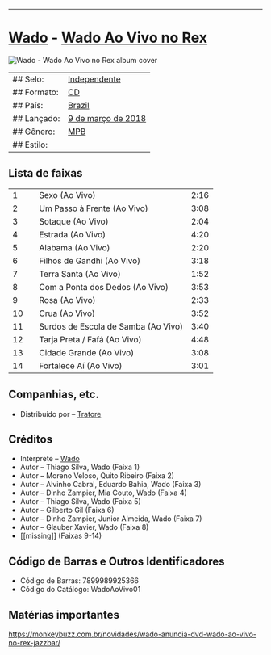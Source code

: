 ___
# [Wado](https://www.discogs.com/artist/1071855-Wado) - [Wado Ao Vivo no Rex](https://open.spotify.com/album/3XBjUJEgjk2le36ENsnOeT)

![Wado - Wado Ao Vivo no Rex album cover](<missing>)

| | |
|---|---|
|## Selo:|[Independente](https://tratore.com.br/um_cd.php?id=12046)|
|## Formato:|[CD](https://www.discogs.com/search/?format_exact=CD)|
|## País:|[Brazil](https://www.discogs.com/search/?country_exact=Brazil)|
|## Lançado:|[9 de março de 2018](https://open.spotify.com/album/3XBjUJEgjk2le36ENsnOeT)|
|## Gênero:|[MPB](https://www.discogs.com/search/?genre_exact=MPB)|
|## Estilo:|<missing>|

## Lista de faixas

| | | | |
|---|---|---|---|
|1||Sexo (Ao Vivo)|2:16|
|2||Um Passo à Frente (Ao Vivo)|3:08|
|3||Sotaque (Ao Vivo)|2:04|
|4||Estrada (Ao Vivo)|4:20|
|5||Alabama (Ao Vivo)|2:20|
|6||Filhos de Gandhi (Ao Vivo)|3:18|
|7||Terra Santa (Ao Vivo)|1:52|
|8||Com a Ponta dos Dedos (Ao Vivo)|3:53|
|9||Rosa (Ao Vivo)|2:33|
|10||Crua (Ao Vivo)|3:52|
|11||Surdos de Escola de Samba (Ao Vivo)|3:40|
|12||Tarja Preta / Fafá (Ao Vivo)|4:48|
|13||Cidade Grande (Ao Vivo)|3:08|
|14||Fortalece Aí (Ao Vivo)|3:01|

## Companhias, etc.

- Distribuído por – [Tratore](https://tratore.com.br/)

## Créditos

- Intérprete – [Wado](https://www.discogs.com/artist/1071855-Wado)
- Autor – Thiago Silva, Wado (Faixa 1)
- Autor – Moreno Veloso, Quito Ribeiro (Faixa 2)
- Autor – Alvinho Cabral, Eduardo Bahia, Wado (Faixa 3)
- Autor – Dinho Zampier, Mia Couto, Wado (Faixa 4)
- Autor – Thiago Silva, Wado (Faixa 5)
- Autor – Gilberto Gil (Faixa 6)
- Autor – Dinho Zampier, Junior Almeida, Wado (Faixa 7)
- Autor – Glauber Xavier, Wado (Faixa 8)
- [[missing]] (Faixas 9-14)

## Código de Barras e Outros Identificadores

- Código de Barras: 7899989925366
- Código do Catálogo: WadoAoVivo01

## Matérias importantes
https://monkeybuzz.com.br/novidades/wado-anuncia-dvd-wado-ao-vivo-no-rex-jazzbar/